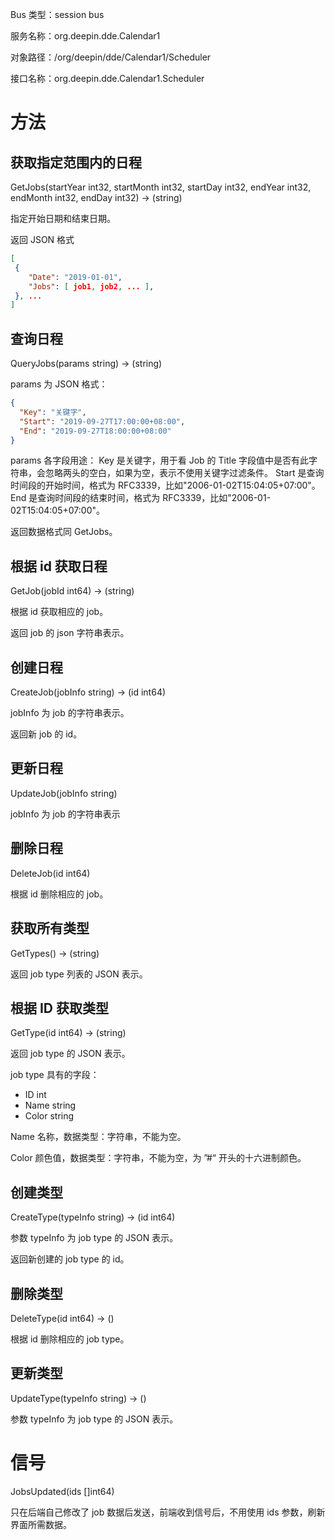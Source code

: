 Bus 类型：session bus

服务名称：org.deepin.dde.Calendar1

对象路径：/org/deepin/dde/Calendar1/Scheduler

接口名称：org.deepin.dde.Calendar1.Scheduler


# 方法

## 获取指定范围内的日程
GetJobs(startYear int32, startMonth int32, startDay int32,
endYear int32, endMonth int32, endDay int32) -> (string)


指定开始日期和结束日期。


返回 JSON 格式

```json
[
 {
    "Date": "2019-01-01",
    "Jobs": [ job1, job2, ... ],
 }, ...
]
```

## 查询日程
QueryJobs(params string) -> (string)

params 为 JSON 格式：
```json
{
  "Key": "关键字",
  "Start": "2019-09-27T17:00:00+08:00",
  "End": "2019-09-27T18:00:00+08:00"
}
```

params 各字段用途：
Key 是关键字，用于看 Job 的 Title 字段值中是否有此字符串，会忽略两头的空白，如果为空，表示不使用关键字过滤条件。
Start 是查询时间段的开始时间，格式为 RFC3339，比如"2006-01-02T15:04:05+07:00"。
End 是查询时间段的结束时间，格式为 RFC3339，比如"2006-01-02T15:04:05+07:00"。

返回数据格式同 GetJobs。

## 根据 id 获取日程
GetJob(jobId int64) -> (string)

根据 id 获取相应的 job。

返回 job 的 json 字符串表示。

## 创建日程

CreateJob(jobInfo string) -> (id int64)

jobInfo 为 job 的字符串表示。

返回新 job 的 id。


## 更新日程

UpdateJob(jobInfo string)

jobInfo 为 job 的字符串表示

## 删除日程

DeleteJob(id int64)

根据 id 删除相应的 job。

## 获取所有类型

GetTypes() -> (string)

返回 job type 列表的 JSON 表示。

## 根据 ID 获取类型

GetType(id int64) -> (string)

返回 job type 的 JSON 表示。

job type 具有的字段：

- ID int
- Name string
- Color string

Name 名称，数据类型：字符串，不能为空。

Color 颜色值，数据类型：字符串，不能为空，为 ”#“ 开头的十六进制颜色。

## 创建类型

CreateType(typeInfo string) -> (id int64)

参数 typeInfo 为 job type 的 JSON 表示。

返回新创建的 job type 的 id。

## 删除类型

DeleteType(id int64) -> ()

根据 id 删除相应的 job type。

## 更新类型

UpdateType(typeInfo string) -> ()

参数 typeInfo 为 job type 的 JSON 表示。

# 信号

JobsUpdated(ids []int64)

只在后端自己修改了 job 数据后发送，前端收到信号后，不用使用 ids 参数，刷新界面所需数据。
